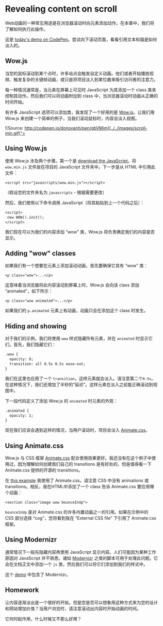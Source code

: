 # Revealing content on scroll

Web动画的一种常见用途是在浏览器滚动时向元素添加动作。在本章中，我们将了解如何执行此操作。

这是 [today's demo on CodePen](http://codepen.io/donovanh/pen/gbVMjm)。尝试向下滚动页面，看看引用文本和猫是如何淡入的。

## Wow.js

当您的鼠标滚动到某个点时，许多站点会触发自定义动画。他们或者开始播放视频、触发复杂的关键帧动画，或只是将项目淡入到某位置来吸引访问者的注意力。

每一种情况通常是，当元素在屏幕上可见时 JavaScript 为其添加一个 class 类来控制其动作。然后我们可以将动画附加到 class 中，当浏览器滚动时动画从正确的时间开始。

有许多 JavaScript 选项可以添加类，我发现了一个好用的是 [Wow.js](http://mynameismatthieu.com/WOW/)。让我们用 Wow.js 来创建一个简单的例子，当我们滚动鼠标时，内容会淡入视图。

![Source: http://codepen.io/donovanh/pen/gbVMjm](../../images/scroll-min.gif)">

## Using Wow.js

使用 Wow.js 涉及两个步骤。第一个是 [download the JavaScript](https://raw.githubusercontent.com/matthieua/WOW/master/dist/wow.min.js)。将 `wow.min.js` 文件放在项目的 JavaScript 文件夹中。下一步是从 HTML 中引用此文件：

    <script src="javascripts/wow.min.js"></script>

（假设您的文件夹名为 `javascripts`  - 根据需要更改）

然后，我们使用以下命令调用 JavaScript（将其粘贴到上一个代码之后）：

    <script>
     new WOW().init();
    </script>

我们现在可以为我们的内容添加 “wow” 类，Wow.js 将负责确定我们的内容是否显示。

## Adding "wow" classes

如果我们有一个想要在元素上添加滚动动画，首先要确保它具有 “wow” 类：

    <p class="wow">...</p>

这意味着当浏览器将此内容滚动到屏幕上时，Wow.js 会向该 class 添加 “animated”，如下所示：

    <p class="wow animated">...</p>

如果我们的 `p.animated` 元素上有动画，动画只会在添加这个 class 时发生。

## Hiding and showing

对于我们的示例，我们将使用 `wow` 样式隐藏所有元素，并在 `animated` 时显示它们。首先，我们隐藏它们：

    .wow {
      opacity: 0;
      transition: all 0.5s 0.5s ease-out;
    }

我们在这里也应用了一个 `transition`，这样元素就会淡入。请注意第二个`0.5s`。在这种情况下，我们还增加了半秒的“延迟”。这样元素在淡入之前能正确滚动到视图中。

下一段代码定义了添加 Wow.js 的 `animated` 时元素的外观：

    .animated {
      opacity: 1;
    }

现在我们应该会遇到这样的情况，当用户滚动时，项目会淡入 [Animate.css](http://daneden.github.io/animate.css/)。

## Using Animate.css

Wow.js 与 CSS 框架 [Animate.css](http://daneden.github.io/animate.css/) 配合使用效果更好。我还没有在这个例子中使用过，因为理解如何创建我们自己的 transitions 是有好处的，但是值得看一下 Animate.css 提供的开源的 transitions。

在 [this example](http://codepen.io/donovanh/pen/xbvOQK) 我使用了 Animate.css。请注意 CSS 中没有 animations 或 transitions。相反，我在HTML中添加了一个 class 告诉 Animate.css 要应用哪个动画：

    <section class="image wow bounceInUp">

`bounceInUp` 是对 Animate.css 的许多内置动画之一的引用。如果在示例中的 CSS 部分选择 “cog”，您将看到我在 “External CSS file” 下引用了 Animate.css 框架。

## Using Modernizr

通常情况下一般先隐藏内容再使用 JavaScript 显示内容。人们可能因为某种工作原因对 JavaScript 并不熟悉。诸如 [Modernizr](http://modernizr.com/) 之类的脚本可用于处理此问题。它会在文档正文中添加一个 `js` 类，然后我们可以将它们添加到我们的样式中。

这个 [demo](http://codepen.io/donovanh/pen/gbVMjm) 中包含了 Modernizr。

## Homework

让内容逐渐淡出是一个很好的开始，但是您是否可以想象用这种方式来为您的设计和网站增加价值？当用户浏览时，请注意滚动出内容时开始动画的时间。

它何时起作用，什么时候又不那么好用？